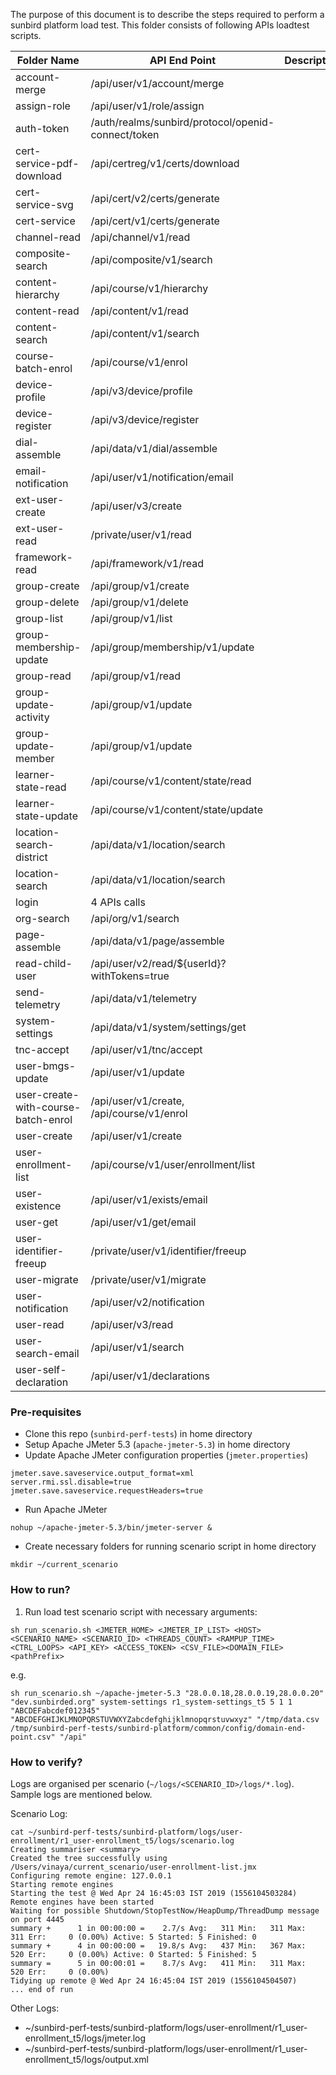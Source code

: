 The purpose of this document is to describe the steps required to perform a sunbird platform load test.
This folder consists of following APIs loadtest scripts.


|         Folder Name        |             API End Point                    | Description |
|----------------------------|----------------------------------------------|-------------|
|     account-merge          |  /api/user/v1/account/merge                  |  
|     assign-role            |  /api/user/v1/role/assign                    |
|     auth-token             | /auth/realms/sunbird/protocol/openid-connect/token|
|  cert-service-pdf-download | /api/certreg/v1/certs/download               |
|  cert-service-svg          | /api/cert/v2/certs/generate                  |
|  cert-service              | /api/cert/v1/certs/generate                  |
| channel-read               | /api/channel/v1/read                         |
|composite-search            | /api/composite/v1/search                     |
|  content-hierarchy         |   /api/course/v1/hierarchy                   |
| content-read               | /api/content/v1/read                         |
|content-search              |  /api/content/v1/search                      |
|course-batch-enrol          | /api/course/v1/enrol                         |
| device-profile             |/api/v3/device/profile                        |
| device-register            |/api/v3/device/register                       |
| dial-assemble              |/api/data/v1/dial/assemble                    |
|email-notification          |/api/user/v1/notification/email               |
|ext-user-create             | /api/user/v3/create                          |
| ext-user-read              |/private/user/v1/read                         |
| framework-read             |/api/framework/v1/read                        |
| group-create               |/api/group/v1/create                          |
| group-delete               |/api/group/v1/delete                          |
| group-list                 | /api/group/v1/list                           |
|group-membership-update     |/api/group/membership/v1/update               |
|group-read                  |  /api/group/v1/read                          |
| group-update-activity      |/api/group/v1/update                          |
| group-update-member        |/api/group/v1/update                          |
| learner-state-read         |/api/course/v1/content/state/read             |
|learner-state-update        |/api/course/v1/content/state/update           |
|location-search-district    |/api/data/v1/location/search                  |
|location-search             |/api/data/v1/location/search                  |
|login                       | 4 APIs calls                                 |
|org-search                  |/api/org/v1/search                            |
|page-assemble               |/api/data/v1/page/assemble                    |
|read-child-user             |/api/user/v2/read/${userId}?withTokens=true   |
|send-telemetry              |/api/data/v1/telemetry                        |
|system-settings             |/api/data/v1/system/settings/get              |
|   tnc-accept               |/api/user/v1/tnc/accept                       |
|user-bmgs-update            |/api/user/v1/update                           |
|user-create-with-course-batch-enrol|/api/user/v1/create, /api/course/v1/enrol|
| user-create                |/api/user/v1/create                           |
| user-enrollment-list       |/api/course/v1/user/enrollment/list           |
| user-existence             | /api/user/v1/exists/email                    |
| user-get                   | /api/user/v1/get/email                       |
| user-identifier-freeup     |/private/user/v1/identifier/freeup            |
| user-migrate               |/private/user/v1/migrate                      |
| user-notification          |/api/user/v2/notification                     |
| user-read                  |/api/user/v3/read                             |
|user-search-email           |/api/user/v1/search                           |
|user-self-declaration        |/api/user/v1/declarations                    |





### Pre-requisites
* Clone this repo (`sunbird-perf-tests`) in home directory
* Setup Apache JMeter 5.3 (`apache-jmeter-5.3`) in home directory
* Update Apache JMeter configuration properties (`jmeter.properties`)

```
jmeter.save.saveservice.output_format=xml
server.rmi.ssl.disable=true
jmeter.save.saveservice.requestHeaders=true
```
* Run Apache JMeter
```
nohup ~/apache-jmeter-5.3/bin/jmeter-server &
```
* Create necessary folders for running scenario script in home directory
```
mkdir ~/current_scenario
```

### How to run?

1. Run load test scenario script with necessary arguments:

```
sh run_scenario.sh <JMETER_HOME> <JMETER_IP_LIST> <HOST> <SCENARIO_NAME> <SCENARIO_ID> <THREADS_COUNT> <RAMPUP_TIME> <CTRL_LOOPS> <API_KEY> <ACCESS_TOKEN> <CSV_FILE><DOMAIN_FILE><pathPrefix>
```

e.g.

```
sh run_scenario.sh ~/apache-jmeter-5.3 "28.0.0.18,28.0.0.19,28.0.0.20" "dev.sunbirded.org" system-settings r1_system-settings_t5 5 1 1 "ABCDEFabcdef012345" "ABCDEFGHIJKLMNOPQRSTUVWXYZabcdefghijklmnopqrstuvwxyz" "/tmp/data.csv /tmp/sunbird-perf-tests/sunbird-platform/common/config/domain-end-point.csv" "/api"
```

### How to verify?

Logs are organised per scenario (`~/logs/<SCENARIO_ID>/logs/*.log`). Sample logs are mentioned below.

Scenario Log:
```
cat ~/sunbird-perf-tests/sunbird-platform/logs/user-enrollment/r1_user-enrollment_t5/logs/scenario.log 
Creating summariser <summary>
Created the tree successfully using /Users/vinaya/current_scenario/user-enrollment-list.jmx
Configuring remote engine: 127.0.0.1
Starting remote engines
Starting the test @ Wed Apr 24 16:45:03 IST 2019 (1556104503284)
Remote engines have been started
Waiting for possible Shutdown/StopTestNow/HeapDump/ThreadDump message on port 4445
summary +      1 in 00:00:00 =    2.7/s Avg:   311 Min:   311 Max:   311 Err:     0 (0.00%) Active: 5 Started: 5 Finished: 0
summary +      4 in 00:00:00 =   19.8/s Avg:   437 Min:   367 Max:   520 Err:     0 (0.00%) Active: 0 Started: 5 Finished: 5
summary =      5 in 00:00:01 =    8.7/s Avg:   411 Min:   311 Max:   520 Err:     0 (0.00%)
Tidying up remote @ Wed Apr 24 16:45:04 IST 2019 (1556104504507)
... end of run
```

Other Logs:
* ~/sunbird-perf-tests/sunbird-platform/logs/user-enrollment/r1_user-enrollment_t5/logs/jmeter.log
* ~/sunbird-perf-tests/sunbird-platform/logs/user-enrollment/r1_user-enrollment_t5/logs/output.xml


